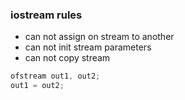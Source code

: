 ### iostream  rules
* can not assign on stream to another
* can not init stream parameters
* can not copy stream

```c++
ofstream out1, out2;
out1 = out2;
```
